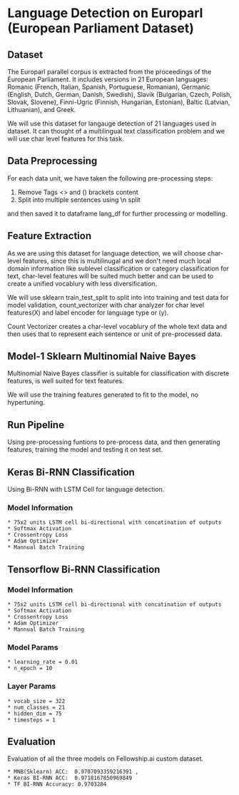 # Language Detection on Europarl (European Parliament Dataset)

## Dataset

The Europarl parallel corpus is extracted from the proceedings of the European Parliament. It includes versions in 21 European languages: Romanic (French, Italian, Spanish, Portuguese, Romanian), Germanic (English, Dutch, German, Danish, Swedish), Slavik (Bulgarian, Czech, Polish, Slovak, Slovene), Finni-Ugric (Finnish, Hungarian, Estonian), Baltic (Latvian, Lithuanian), and Greek.

We will use this dataset for langauge detection of 21 languages used in dataset. It can thought of a multilingual text classification problem and we will use char level features for this task.

## Data Preprocessing

For each data unit, we have taken the following pre-processing steps:

 1. Remove Tags <> and () brackets content
 2. Split into multiple sentences using \n split
 
and then saved it to dataframe lang_df for further processing or modelling.

## Feature Extraction

As we are using this dataset for language detection, we will choose char-level features, since this is multilinugal and we don't need much local domain information like sublevel classification or category classification for text, char-level features will be suited much better and can be used to create a unified vocablury with less diversification.

We will use sklearn train_test_split to split into into training and test data for model validation, count_vectorizer with char analyzer for char level features(X) and label encoder for language type or (y). 

Count Vectorizer creates a char-level vocablury of the whole text data and then uses that to represent each sentence or unit of pre-processed data.

## Model-1 Sklearn Multinomial Naive Bayes

Multinomial Naive Bayes classifier is suitable for classification with discrete features, is well suited for text features. 

We will use the training features generated to fit to the model, no hypertuning.

## Run Pipeline

Using pre-processing funtions to pre-process data, and then generating features, training the model and testing it on test set.

## Keras Bi-RNN Classification

Using Bi-RNN with LSTM Cell for language detection.

### Model Information
    * 75x2 units LSTM cell bi-directional with concatination of outputs
    * Softmax Activation
    * Crossentropy Loss
    * Adam Optimizer
    * Mannual Batch Training
    
## Tensorflow Bi-RNN Classification

### Model Information
    * 75x2 units LSTM cell bi-directional with concatination of outputs
    * Softmax Activation
    * Crossentropy Loss
    * Adam Optimizer
    * Mannual Batch Training
    
### Model Params
    * learning_rate = 0.01
    * n_epoch = 10

### Layer Params
    * vocab_size = 322
    * num_classes = 21
    * hidden_dim = 75
    * timesteps = 1

## Evaluation

Evaluation of all the three models on Fellowship.ai custom dataset.

    * MNB(Sklearn) ACC:  0.9707093359216391 , 
    * Keras BI-RNN ACC:  0.9718167850969849
    * TF BI-RNN Accuracy: 0.9703284
